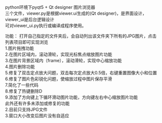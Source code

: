 python环境下pyqt5 + Qt designer 图片浏览器  
三个文件，viewer.py是根据viewer.ui生成的(Qt designer)，是界面设计，viewer_ui是后台逻辑设计  
可对viewer_ui.py执行或编译成程序使用。  

功能： 打开自己指定的文件夹后，会自动列出该文件夹下所有的JPG图片，点击列表项目即可实现浏览  
1.图片拖拽功能  
2.在图片区域内，滚动滑轮，实现光标焦点缩放图片功能  
3.在图片背景区域内（frame），滚动滑轮，实现中心缩放功能  
4.图片删除功能   
5.修复了双击定点放大问题，双击每次定点放大0.5倍，右键重置图像大小和位置  
6.修复了图片色彩锐化问题，使缩放过程中图片保存平滑  
7.简化了一些代码  
8.修复了热键删除D  
9.添加了方向键上下循环滑动图片功能，方向键左右中心缩放图片功能  
此外还有许多未添加或修复的功能  
2.目前只支持JPG文件  
3.窗口大小改变后图片没有自适应  
